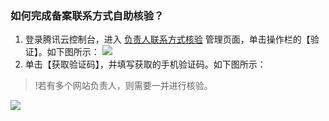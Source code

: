 ### 如何完成备案联系方式自助核验？
1. 登录腾讯云控制台，进入 [负责人联系方式核验](https://console.cloud.tencent.com/beian/phone-number-verification) 管理页面，单击操作栏的【验证】。如下图所示：
![](https://main.qcloudimg.com/raw/625fac262bef96f9e73f7e3d0eda8d17.png)
2. 单击【获取验证码】，并填写获取的手机验证码。如下图所示：
>!若有多个网站负责人，则需要一并进行核验。
>
![](https://main.qcloudimg.com/raw/55c2d301f0bb7a2c039f1918efee79ae.png)
